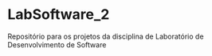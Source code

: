 # LabSoftware_2
Repositório para os projetos da disciplina de Laboratório de Desenvolvimento de Software
